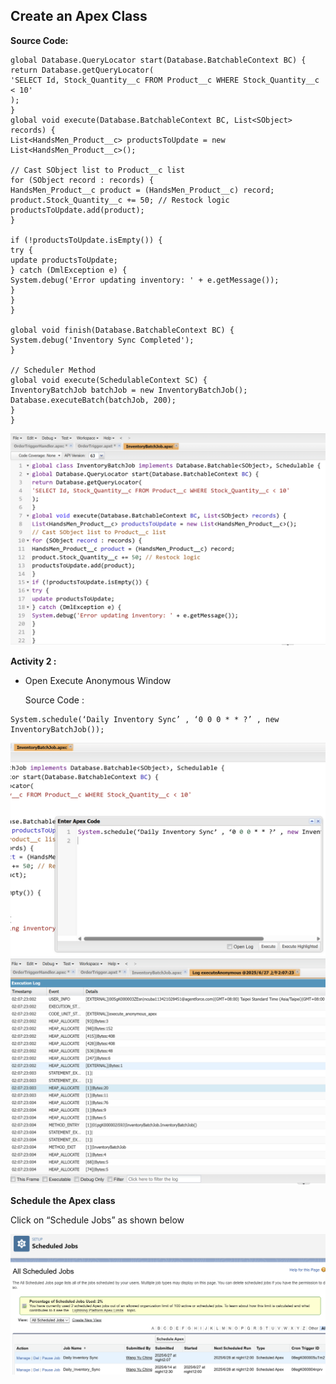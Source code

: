 ## Create an Apex Class

**Source Code:**

```global class InventoryBatchJob implements Database.Batchable<SObject>, Schedulable {
global Database.QueryLocator start(Database.BatchableContext BC) {
return Database.getQueryLocator(
'SELECT Id, Stock_Quantity__c FROM Product__c WHERE Stock_Quantity__c < 10'
);
}
global void execute(Database.BatchableContext BC, List<SObject> records) {
List<HandsMen_Product__c> productsToUpdate = new List<HandsMen_Product__c>();

// Cast SObject list to Product__c list
for (SObject record : records) {
HandsMen_Product__c product = (HandsMen_Product__c) record;
product.Stock_Quantity__c += 50; // Restock logic
productsToUpdate.add(product);
}

if (!productsToUpdate.isEmpty()) {
try {
update productsToUpdate;
} catch (DmlException e) {
System.debug('Error updating inventory: ' + e.getMessage());
}
}
}

global void finish(Database.BatchableContext BC) {
System.debug('Inventory Sync Completed');
}

// Scheduler Method
global void execute(SchedulableContext SC) {
InventoryBatchJob batchJob = new InventoryBatchJob();
Database.executeBatch(batchJob, 200);
}
}
```

![Salesforce Credentials Setup](docs/img/16.CreateBatchApex_ApexClass.png)

**Activity 2 :**


* Open Execute Anonymous Window

  Source Code :
```
System.schedule(‘Daily Inventory Sync’ , ‘0 0 0 * * ?’ , new InventoryBatchJob());
```

![Salesforce Credentials Setup](docs/img/16.CreateBatchApex_Execute.png)
![Salesforce Credentials Setup](docs/img/16.CreateBatchApex_ExecuteResult.png)

**Schedule the Apex class**

Click on “Schedule Jobs” as shown below

![Salesforce Credentials Setup](docs/img/16.CreateBatchApex_JobSchedule.png)
